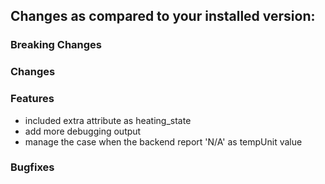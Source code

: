 
## Changes as compared to your installed version:

### Breaking Changes

### Changes

### Features
 - included extra attribute as heating_state
 - add more debugging output
 - manage the case when the backend report 'N/A' as tempUnit value

### Bugfixes


